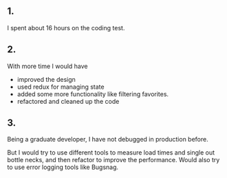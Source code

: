 ## 1.
I spent about 16 hours on the coding test.

## 2.
With more time I would have
* improved the design
* used redux for managing state
* added some more functionality like filtering favorites.
* refactored and cleaned up the code

## 3.
Being a graduate developer, I have not debugged in production before.

But I would try to use different tools to measure load times and single out bottle necks, and then refactor to improve the performance. Would also try to use error logging tools like Bugsnag.
